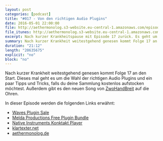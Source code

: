 ```yaml
---
layout: post
categories: [podcast]
title: "#017 - Von den richtigen Audio Plugins"
date: 2016-05-01 22:00:00
file: http://aethermonolog.s3-website.eu-central-1.amazonaws.com/episodes/aethermonolog-017.mp3
file_itunes: http://aethermonolog.s3-website.eu-central-1.amazonaws.com/episserodes/aethermonolog-017.m4a
excerpt: Nach kurzer Krankheitspause mit Episode 17 zurück. Es geht um die Wahl der richtigen Audio Plugins und woran man die "guten" erkennt.
summary: Nach kurzer Krankheit weitestgehend genesen kommt Folge 17 an den Start. Dieses mal geht es um die Wahl der richtigen Audio Plugins und ein paar Tipps und Tricks, falls du deine Sammlung kostenlos aufstocken möchtest. Außerdem gibt es den neuen Song von <a href="http://www.zwohandbreit.de">ZwoHandBreit</a> auf die Ohren. Die Links zur Sendung sind diesmal <a href="http://refer.waves.com/1xdZ">Waves Audio Plugins</a>, <a href="https://www.meldaproduction.com/MFreeEffectsBundle">Melda Production Free Plugin Bundle</a>, <a href="http://www.native-instruments.com/de/products/komplete/samplers/kontakt-5-player/">NI Kontakt Player (Free)</a> und <a href="http://klartexter.net">klartexter.net</a>. Für Kommentare und mehr Infos besuche <a href="http://aethermonolog.de">aethermonolog.de</a>
duration: "21:12"
length: "20635675"
explicit: "no"
block: "no"
---
```


Nach kurzer Krankheit weitestgehend genesen kommt Folge 17 an den Start. Dieses mal geht es um die Wahl der richtigen Audio Plugins und ein paar Tipps und Tricks, falls du deine Sammlung kostenlos aufstocken möchtest. Außerdem gibt es den neuen Song von [ZwoHandBreit](http://www.zwohandbreit.de) auf die Ohren.

In dieser Episode werden die folgenden Links erwähnt:

* [Waves Plugin Sale](http://refer.waves.com/1xdZ)
* [Melda Productions Free Plugin Bundle](https://www.meldaproduction.com/MFreeEffectsBundle)
* [Native Instruments Konktakt Player](http://www.native-instruments.com/de/products/komplete/samplers/kontakt-5-player/)
* [klartexter.net](http://klartexter.net)
* [aethermonolog.de](http://aethermonolog.de)
